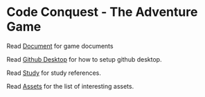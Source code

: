 # Code Conquest - The Adventure Game

Read [Document](./docs/README.md) for game documents

Read [Github Desktop](./docs/guide/git.md) for how to setup github desktop.

Read [Study](./docs/guide/study.md) for study references.

Read [Assets](./docs/assets/assets.md) for the list of interesting assets.
